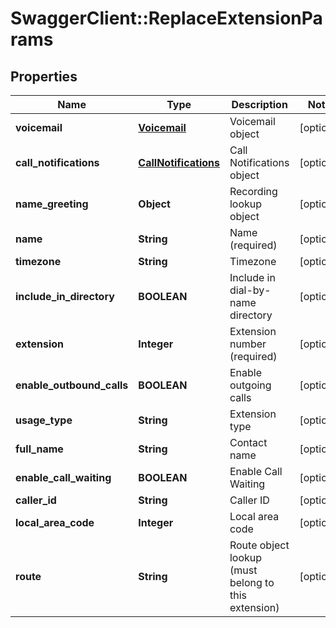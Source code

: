 # SwaggerClient::ReplaceExtensionParams

## Properties
Name | Type | Description | Notes
------------ | ------------- | ------------- | -------------
**voicemail** | [**Voicemail**](Voicemail.md) | Voicemail object | [optional] 
**call_notifications** | [**CallNotifications**](CallNotifications.md) | Call Notifications object | [optional] 
**name_greeting** | **Object** | Recording lookup object | [optional] 
**name** | **String** | Name (required) | [optional] 
**timezone** | **String** | Timezone | [optional] 
**include_in_directory** | **BOOLEAN** | Include in dial-by-name directory | [optional] 
**extension** | **Integer** | Extension number (required) | [optional] 
**enable_outbound_calls** | **BOOLEAN** | Enable outgoing calls | [optional] 
**usage_type** | **String** | Extension type | [optional] 
**full_name** | **String** | Contact name | [optional] 
**enable_call_waiting** | **BOOLEAN** | Enable Call Waiting | [optional] 
**caller_id** | **String** | Caller ID | [optional] 
**local_area_code** | **Integer** | Local area code | [optional] 
**route** | **String** | Route object lookup (must belong to this extension) | [optional] 


